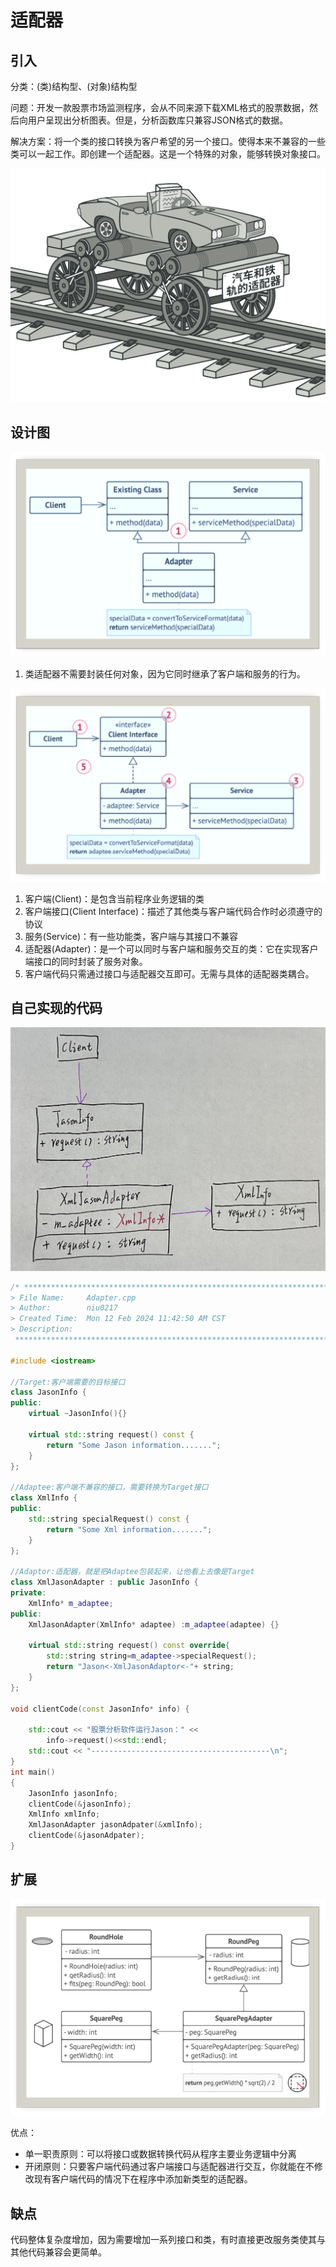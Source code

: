 # 适配器

## 引入

分类：(类)结构型、(对象)结构型

问题：开发一款股票市场监测程序，会从不同来源下载XML格式的股票数据，然后向用户呈现出分析图表。但是，分析函数库只兼容JSON格式的数据。

解决方案：将一个类的接口转换为客户希望的另一个接口。使得本来不兼容的一些类可以一起工作。即创建一个适配器。这是一个特殊的对象，能够转换对象接口。

![问题](Adapter.assets/问题.png) 

## 设计图

![设计图1](Adapter.assets/设计图1.png) 

1. 类适配器不需要封装任何对象，因为它同时继承了客户端和服务的行为。

![设计图2](Adapter.assets/设计图2.png) 

1. 客户端(Client)：是包含当前程序业务逻辑的类
2. 客户端接口(Client Interface)：描述了其他类与客户端代码合作时必须遵守的协议
3. 服务(Service)：有一些功能类，客户端与其接口不兼容
4. 适配器(Adapter)：是一个可以同时与客户端和服务交互的类：它在实现客户端接口的同时封装了服务对象。
5. 客户端代码只需通过接口与适配器交互即可。无需与具体的适配器类耦合。

## 自己实现的代码

![IMG_2236](Adapter.assets/IMG_2236.jpg) 

```c++
/* ************************************************************************
> File Name:     Adapter.cpp
> Author:        niu0217
> Created Time:  Mon 12 Feb 2024 11:42:50 AM CST
> Description:
 ************************************************************************/

#include <iostream>

//Target:客户端需要的目标接口
class JasonInfo {
public:
    virtual ~JasonInfo(){}

    virtual std::string request() const {
        return "Some Jason information.......";
    }
};

//Adaptee:客户端不兼容的接口，需要转换为Target接口
class XmlInfo {
public:
    std::string specialRequest() const {
        return "Some Xml information.......";
    }
};

//Adaptor:适配器，就是把Adaptee包装起来，让他看上去像是Target
class XmlJasonAdapter : public JasonInfo {
private:
    XmlInfo* m_adaptee;
public:
    XmlJasonAdapter(XmlInfo* adaptee) :m_adaptee(adaptee) {}

    virtual std::string request() const override{
        std::string string=m_adaptee->specialRequest();
        return "Jason<-XmlJasonAdaptor<-"+ string;
    }
};

void clientCode(const JasonInfo* info) {

    std::cout << "股票分析软件运行Jason：" <<
        info->request()<<std::endl;
    std::cout << "----------------------------------------\n";
}
int main()
{
    JasonInfo jasonInfo;
    clientCode(&jasonInfo);
    XmlInfo xmlInfo;
    XmlJasonAdapter jasonAdpater(&xmlInfo);
    clientCode(&jasonAdpater);
}
```

## 扩展

![扩展](Adapter.assets/扩展.png) 

优点：

+ 单一职责原则：可以将接口或数据转换代码从程序主要业务逻辑中分离
+ 开闭原则：只要客户端代码通过客户端接口与适配器进行交互，你就能在不修改现有客户端代码的情况下在程序中添加新类型的适配器。

## 缺点

代码整体复杂度增加，因为需要增加一系列接口和类，有时直接更改服务类使其与其他代码兼容会更简单。

